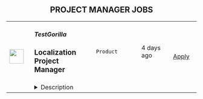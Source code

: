<div align="center"><h2>PROJECT MANAGER JOBS</h2></div><table><tr>
                <td width="100" height="100" rowspan="2">
                    <img src="https://weworkremotely.com/assets/IsotypeV2-1ebe3dd57673f3e8d02b7490bc0faaef55d6a95d3a4aaf17298bd3ed503ae7fe.svg" width="38px" height="auto">
                </td>
                <td width="300">
                    <h5>TestGorilla</h5>
                    <h3> Localization Project Manager</h3>
                </td>
                <td width="300">
                    <code>Product</code>
                </td>
                <td width="200">
                <text>4 days ago</text>
                </td>
                <td width="100" rowspan="2">
                <a href="https://weworkremotely.com/remote-jobs/testgorilla-localization-project-manager-1" align="right" target="_blank">Apply</a>
                </td>
            </tr>
            <tr>
                <td colspan="3">
                <details><summary>Description</summary>
                

<p>
  <strong>Headquarters:</strong> Amsterdam
    <br /><strong>URL:</strong> <a href="https://www.testgorilla.com/">https://www.testgorilla.com/</a>
</p>

<div>Hi,</div><div> </div><div>I’m Mafalda, International Expansion Team Lead at TestGorilla. We’re a fast-growing HR tech startup that helps teams make better hiring decisions, faster and bias-free.</div><div> </div><div>Over the past year, we’ve experienced tremendous growth. More than 8,000 companies have replaced CVs with our assessments to screen candidates in an unbiased and data-driven way.</div><div> </div><div>As we scale our efforts in 2022 and beyond, we’re looking for a <strong>Localization Project Manager </strong>who’s passionate about languages, localization and helping people land dream jobs.<br><br>
</div><div> </div><h1><strong>What’s in it for you?</strong></h1><ul>
<li>Helping shape a fast-growing HR tech startup as an early employee</li>
<li>Fully remote position with bright, motivated, and friendly colleagues around the world </li>
<li> €30,000- €36,000 compensation (based on experience and performance) + share appreciation rights (SARs)</li>
<li>Flexible hours and vacation</li>
<li>Paid parental leave </li>
<li>Remote working budget: €1,000 per year</li>
<li>Learning and development budget: 3.5% of salary</li>
</ul><div>
<br><br>
</div><h1><strong>The job in a nutshell</strong></h1><div>Localization at TestGorilla (or, as we like to call it, international expansion) is centered around linguistic excellence, a great team environment, and cutting-edge technology. We are responsible for the translation and cultural adaptation of everything TestGorilla creates, from our scientifically designed skills tests (ranging from coding to personality and cognitive ability tests) to beautiful user interfaces and marketing campaigns that attract customers worldwide. Our work is not just about translation, it’s about providing our customers and candidates with an experience that feels local.</div><div> </div><div>TestGorilla is a global SaaS product, so our International Expansion team needs to scale to support our goals.</div><div> </div><div>As the <strong>Localization Project Manager</strong>, you will work directly with the International Expansion Team Lead, develop key relationships with our third-party linguists and become a localization champion in our cross-functional internationalization team.</div><div>You are responsible for all elements of the localization workflow of our content, from request creation to job completion.</div><div><br></div><div>You are a highly motivated individual who works comfortably and autonomously in a fast-paced and sometimes ambiguous environment. You have a proven ability to manage priorities and projects and the right mix of organizational and communication skills. Are you ready to embark on this exciting journey with us?<br><br>
</div><h1> <strong>You’ll spend time on the following:</strong>
</h1><ul>
<li>Manage localization projects and requirements across stakeholders</li>
<li>Oversee end-to-end localization workflow using our translation management tools and systems</li>
<li>Drive high-quality output from localization vendors and freelancers</li>
<li>Manage independent projects within the program</li>
<li>Work cross-functionally with TestGorilla stakeholders to identify critical business blockers and collaborate to solve and optimize these</li>
<li>Identify and manage project risk through prioritization, bug management, and any other means necessary</li>
<li>Oversee the localization budget for your projects by gathering data on the cost, timeliness, and quality of your projects</li>
<li>Contribute to project kick-offs and meetings with cross-functional groups for planning</li>
<li>Promote international expansion to stakeholders<br><br>
</li>
</ul><div><br></div><h1><strong>Here’s what we are looking for:</strong></h1><ul>
<li>You are inspired by our mission to put <em>1 billion of people in dream jobs</em>
</li>
<li>You are fully aligned with <a href="https://www.testgorilla.com/careers/">our values</a>
</li>
<li>You have a strong knowledge of industry-standard localization tools</li>
<li>You have excellent written and verbal communication skills</li>
<li>You have strong analytical problem-solving skills</li>
<li>You are proactive and innovative by nature</li>
<li>You have strong attention to detail</li>
<li>You are comfortable with the ambiguity and pace of iteration of an early-stage startup</li>
</ul><div><br></div><div>
<em>We typically expect candidates with at least 3 y. of experience in localization projects that involve language launches, software, and/or creative content localization to have the skills mentioned above.<br></em><br>
</div><div> </div><h1><strong>Bonus points if…</strong></h1><ul>
<li>You have experience working in a SaaS company and a fast-growing startup</li>
<li>You are multilingual </li>
</ul><div><br></div><div><br></div><h1><strong>Interested?</strong></h1><div>We don’t offer rainbow glitter unicorns or dog-friendly offices (we literally don’t have an office), but we do offer real people, solid core values, and a product meant to give everyone a fair, unbiased chance at their dream jobs.</div><div>
<br>Here at TestGorilla, we eat our own dog food. We use our assessment platform to make sure we make the best hiring decisions, faster and bias-free.</div><div>
<br>So if this role sounds like a good fit for you, I’d like you to take an assessment so we can get a better idea of whether you would be the perfect fit for this role. It’s also a great opportunity for you to get to know our product!</div><div>
<br>If you’re hired, I’ll do everything I can to help you succeed at TestGorilla and throughout the rest of your career.</div><div><br></div>

<p><strong>To apply:</strong> <a href="https://weworkremotely.com/remote-jobs/testgorilla-localization-project-manager-1">https://weworkremotely.com/remote-jobs/testgorilla-localization-project-manager-1</a></p>

                </details>
                </td>
            </tr></table>